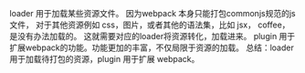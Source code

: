 loader 用于加载某些资源文件。 因为webpack 本身只能打包commonjs规范的js文件，
对于其他资源例如 css，图片，或者其他的语法集，比如 jsx， coffee，是没有办法加载的。 
这就需要对应的loader将资源转化，加载进来。
plugin 用于扩展webpack的功能。功能更加的丰富，不仅局限于资源的加载。
总结：loader 用于加载待打包的资源，plugin 用于扩展 webpack。
